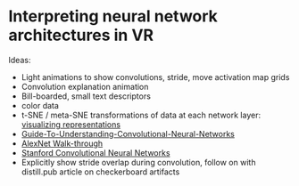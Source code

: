 # Interpreting neural network architectures in VR

Ideas:
- Light animations to show convolutions, stride, move activation map grids 
- Convolution explanation animation
- Bill-boarded, small text descriptors
- color data
- t-SNE / meta-SNE transformations of data at each network layer: [visualizing representations](http://colah.github.io/posts/2015-01-Visualizing-Representations/)
- [Guide-To-Understanding-Convolutional-Neural-Networks](https://adeshpande3.github.io/A-Beginner%27s-Guide-To-Understanding-Convolutional-Neural-Networks/)
- [AlexNet Walk-through](https://medium.com/@smallfishbigsea/a-walk-through-of-alexnet-6cbd137a5637)
- [Stanford Convolutional Neural Networks](http://cs231n.github.io/convolutional-networks/#conv)
- Explicitly show stride overlap during convolution, follow on with distill.pub article on checkerboard artifacts